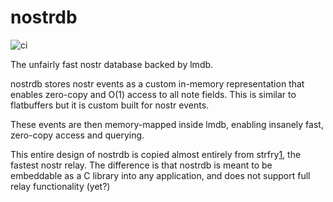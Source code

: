 
# nostrdb

![ci](https://github.com/damus-io/nostrdb/actions/workflows/c-cpp.yml/badge.svg)

The unfairly fast nostr database backed by lmdb.

nostrdb stores nostr events as a custom in-memory representation that enables
zero-copy and O(1) access to all note fields. This is similar to flatbuffers
but it is custom built for nostr events.

These events are then memory-mapped inside lmdb, enabling insanely fast,
zero-copy access and querying.

This entire design of nostrdb is copied almost entirely from strfry[1], the
fastest nostr relay. The difference is that nostrdb is meant to be embeddable
as a C library into any application, and does not support full relay
functionality (yet?)

[1]: https://github.com/hoytech/strfry
